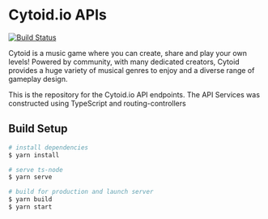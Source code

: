 # Cytoid.io APIs

[![Build Status](https://travis-ci.com/Cytoid/api.cytoid.io.svg?branch=master)](https://travis-ci.com/Cytoid/api.cytoid.io)

Cytoid is a music game where you can create, share and play your own levels!
Powered by community, with many dedicated creators, Cytoid provides a huge
variety of musical genres to enjoy and a diverse range of gameplay design.

This is the repository for the Cytoid.io API endpoints.
The API Services was constructed using TypeScript and routing-controllers

## Build Setup

``` bash
# install dependencies
$ yarn install

# serve ts-node
$ yarn serve

# build for production and launch server
$ yarn build
$ yarn start
```

